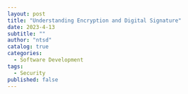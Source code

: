 ```yaml
---
layout: post
title: "Understanding Encryption and Digital Signature"
date: 2023-4-13
subtitle: ""
author: "ntsd"
catalog: true
categories:
  - Software Development
tags:
  - Security
published: false
---
```

